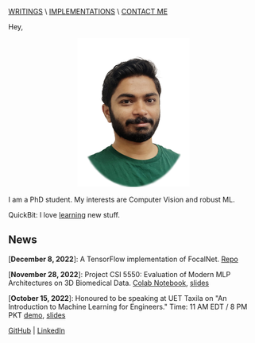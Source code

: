 [WRITINGS](https://anas-r-dev.medium.com) \ [IMPLEMENTATIONS](implementations.md) \ [CONTACT ME](mailto:mraza@oakland.edu)





Hey,

<p align="center">
  <img src="./headshot.png" height="300"/>
</p>

I am a PhD student. My interests are Computer Vision and robust ML.

QuickBit: I love [learning](learning.md) new stuff. 

## News
\[**December 8, 2022**\]: A TensorFlow implementation of FocalNet. [Repo](https://github.com/anas-r-dev/focalnet-tensorflow)

\[**November 28, 2022**\]: Project CSI 5550: Evaluation of Modern MLP Architectures on 3D Biomedical Data. [Colab Notebook](projects/vc-project.html), [slides](https://docs.google.com/presentation/d/1o1SD0WHBJEqvjOIJWys-Y6z80uuiejmC/edit?usp=sharing&ouid=118316226676823953327&rtpof=true&sd=true)

\[**October 15, 2022**\]: Honoured to be speaking at UET Taxila on "An Introduction to Machine Learning for Engineers." Time: 11 AM EDT / 8 PM PKT 
[demo](talk/uet-2022/demo-code.html), [slides](talk/uet-2022/slides.html)


[GitHub](https://github.com/anas-r-dev) | [LinkedIn](https://linkedin.com/in/memanasraza) 


